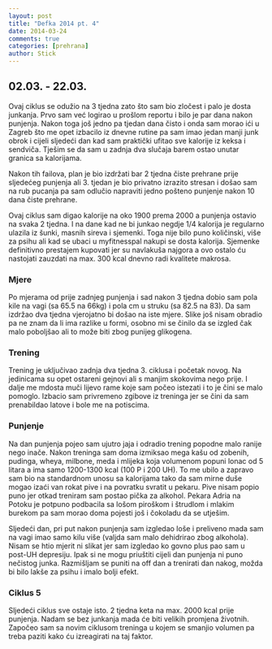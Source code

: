 ```yaml
---
layout: post
title: "Defka 2014 pt. 4"
date: 2014-03-24
comments: true
categories: [prehrana]
author: Stick
---
```


## 02.03. - 22.03.

Ovaj ciklus se odužio na 3 tjedna zato što sam bio zločest i palo je dosta junkanja. Prvo sam već logirao u prošlom reportu i bilo je par dana nakon punjenja. Nakon toga još jedno pa tjedan dana čisto i onda sam morao ići u Zagreb što me opet izbacilo iz dnevne rutine pa sam imao jedan manji junk obrok i cijeli sljedeći dan kad sam praktički ufitao sve kalorije iz keksa i sendviča. Tješim se da sam u zadnja dva slučaja barem ostao unutar granica sa kalorijama.

Nakon tih failova, plan je bio izdržati bar 2 tjedna čiste prehrane prije sljedećeg punjenja ali 3. tjedan je bio privatno izrazito stresan i došao sam na rub pucanja pa sam odlučio napraviti jedno pošteno punjenje nakon 10 dana čiste prehrane.

Ovaj ciklus sam digao kalorije na oko 1900 prema 2000 a punjenja ostavio na svaka 2 tjedna. I na dane kad ne bi junkao negdje 1/4 kalorija je regularno ulazila iz šunki, masnih sireva i sjemenki. Toga nije bilo puno količinski, više za psihu ali kad se ubaci u myfitnesspal nakupi se dosta kalorija. Sjemenke definitivno prestajem kupovati jer su navlakuša najgora a ovo ostalo ću nastojati zauzdati na max. 300 kcal dnevno radi kvalitete makrosa.

### Mjere

Po mjerama od prije zadnjeg punjenja i sad nakon 3 tjedna dobio sam pola kile na vagi (sa 65.5 na 66kg) i pola cm u struku (sa 82.5 na 83). Da sam izdržao dva tjedna vjerojatno bi došao na iste mjere. Slike još nisam obradio pa ne znam da li ima razlike u formi, osobno mi se činilo da se izgled čak malo poboljšao ali to može biti zbog punijeg glikogena.

### Trening

Trening je uključivao zadnja dva tjedna 3. ciklusa i početak novog. Na jedinicama su opet ostareni gejnovi ali s manjim skokovima nego prije. I dalje me mdosta muči lijevo rame koje sam počeo istezati i to je čini se malo pomoglo. Izbacio sam privremeno zgibove iz treninga jer se čini da sam prenabildao latove i bole me na potiscima. 

### Punjenje

Na dan punjenja pojeo sam ujutro jaja i odradio trening popodne malo ranije nego inače. Nakon treninga sam doma izmiksao mega kašu od zobenih, pudinga, wheya, milbone, meda i mlijeka koja volumenom popuni lonac od 5 litara a ima samo 1200-1300 kcal (100 P i 200 UH). To me ubilo a zapravo sam bio na standardnom unosu sa kalorijama tako da sam mirne duše mogao izaći van rokat pive i na povratku svratit u pekaru. Pive nisam popio puno jer otkad treniram sam postao pička za alkohol. Pekara Adria na Potoku je potpuno podbacila sa lošom piroškom i štrudlom i mlakim burekom pa sam morao doma pojesti još i čokoladu da se utješim.

Sljedeći dan, pri put nakon punjenja sam izgledao loše i preliveno mada sam na vagi imao samo kilu više (valjda sam malo dehidrirao zbog alkohola). Nisam se htio mjerit ni slikat jer sam izgledao ko govno plus pao sam u post-UH depresiju. Ipak si ne mogu priuštiti cijeli dan punjenja ni puno nečistog junka. Razmišljam se puniti na off dan a trenirati dan nakog, možda bi bilo lakše za psihu i imalo bolji efekt.

### Ciklus 5

Sljedeći ciklus sve ostaje isto. 2 tjedna keta na max. 2000 kcal prije punjenja. Nadam se bez junkanja mada će biti velikih promjena životnih. Započeo sam sa novim ciklusom treninga u kojem se smanjio volumen pa treba paziti kako ću izreagirati na taj faktor. 